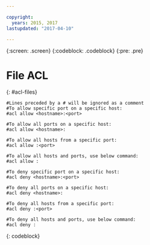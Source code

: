 ```yaml
---

copyright:
  years: 2015, 2017
lastupdated: "2017-04-10"

---
```

{:screen: .screen}
{:codeblock: .codeblock}
{:pre: .pre}


# File ACL
{: #acl-files}

```
#Lines preceded by a # will be ignored as a comment
#To allow specific port on a specific host:
#acl allow <hostname>:<port>

#To allow all ports on a specific host:
#acl allow <hostname>:

#To allow all hosts from a specific port:
#acl allow :<port>

#To allow all hosts and ports, use below command:
#acl allow :

#To deny specific port on a specific host:
#acl deny <hostname>:<port>

#To deny all ports on a specific host:
#acl deny <hostname>:

#To deny all hosts from a specific port:
#acl deny :<port>

#To deny all hosts and ports, use below command:
#acl deny :
```
{: codeblock}
